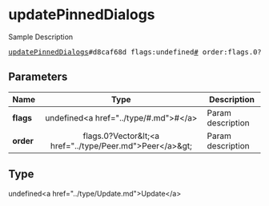 # updatePinnedDialogs

Sample Description

<pre>
<a href="../constructor/updatePinnedDialogs.md">updatePinnedDialogs</a>#d8caf68d flags:undefined<a href="../type/#.md">#</a> order:flags.0?Vector&lt;<a href="../type/Peer.md">Peer</a>&gt; = undefined<a href="../type/Update.md">Update</a>;
</pre>

## Parameters

| Name | Type | Description |
|------|:----:|-------------|
| **flags** | undefined&lt;a href=&#34;../type/#.md&#34;&gt;#&lt;/a&gt; | Param description |
| **order** | flags.0?Vector&amp;lt;&lt;a href=&#34;../type/Peer.md&#34;&gt;Peer&lt;/a&gt;&amp;gt; | Param description |

## Type

undefined&lt;a href=&#34;../type/Update.md&#34;&gt;Update&lt;/a&gt;
